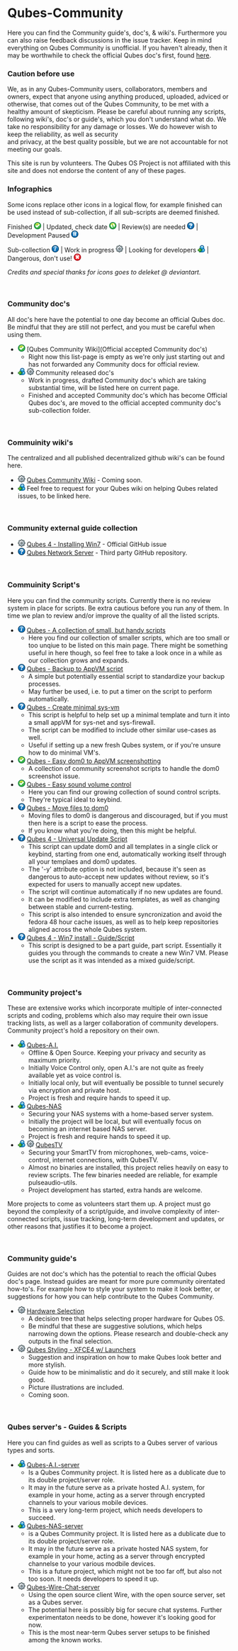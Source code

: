 # Qubes-Community #
Here you can find the Community guide's, doc's, & wiki's. Furthermore you can also raise feedback discussions in the issue tracker. Keep in mind everything on Qubes Community is unofficial. If you haven't already, then it may be worthwhile to check the official Qubes doc's first, found [here](https://www.qubes-os.org/doc/).


### Caution before use ###
We, as in any Qubes-Community users, collaborators, members and owners, expect that anyone using anything produced, uploaded, adviced or otherwise, that comes out of the Qubes Community, to be met with a healthy amount of skepticism. Please be careful about running any scripts, following wiki's, doc's or guide's, which you don't understand what do. We take no responsibility for any damage or losses. We do however wish to keep the reliability, as well as security  
and privacy, at the best quality possible, but we are not accountable for not meeting our goals.

This site is run by volunteers. The Qubes OS Project is not affiliated with this site and does not endorse the content of any of these pages.

### Infographics ###
Some icons replace other icons in a logical flow, for example finished can be used instead of sub-collection, if all sub-scripts are deemed finished. 

Finished <img src="/github-resources/review-icons/Button Check-01.png" width="16"> | Updated, check date <img src="/github-resources/review-icons/Button Refresh-01.png" width="16"> | Review(s) are needed <img src="/github-resources/review-icons/Button Help-01.png" width="16"> | Development Paused <img src="/github-resources/review-icons/Button Pause-01.png" width="16">
 	
Sub-collection <img src="/github-resources/review-icons/Button Info-01.png" width="16"> | Work in progress <img src="/github-resources/review-icons/Gear-01.png" width="16"> | Looking for developers <img src="/github-resources/review-icons/User New-01.png" width="16"> | Dangerous, don't use! <img src="/github-resources/review-icons/Button Close-01.png" width="16">

_Credits and special thanks for icons goes to deleket @ deviantart._

<br />


### Community doc's ###
All doc's here have the potential to one day become an official Qubes doc. Be mindful that they are still not perfect, and you must be careful when using them.
- <img src="/github-resources/review-icons/Button Check-01.png" width="16"> [Qubes Community Wiki](Official accepted Community doc's)
  - Right now this list-page is empty as we're only just starting out and has not forwarded any Community docs for official review.
- <img src="/github-resources/review-icons/User New-01.png" width="16"> <img src="/github-resources/review-icons/Gear-01.png" width="16"> Community released doc's
  - Work in progress, drafted Community doc's which are taking substantial time, will be listed here on current page.
  - Finished and accepted Community doc's which has become Official Qubes doc's, are moved to the official accepted community doc's sub-collection folder.


<br />


### Commuinity wiki's ###
The centralized and all published decentralized github wiki's can be found here. 
- <img src="/github-resources/review-icons/Gear-01.png" width="16"> [Qubes Community Wiki]() - Coming soon.
- <img src="/github-resources/review-icons/User New-01.png" width="16"> Feel free to request for your Qubes wiki on helping Qubes related issues, to be linked here.

<br />

### Community external guide collection ###
- <img src="/github-resources/review-icons/Gear-01.png" width="16"> [Qubes 4 - Installing Win7](https://github.com/QubesOS/qubes-issues/issues/3585) - Official GitHub issue
- <img src="/github-resources/review-icons/Button Help-01.png" width="16"> [Qubes Network Server](https://github.com/Rudd-O/qubes-network-server) - Third party GitHub repository.


<br />



### Commuinity Script's ###
Here you can find the community scripts. Currently there is no review system in place for scripts. Be extra cautious before you run any of them. In time we plan to review and/or improve the quality of all the listed scripts.

- <img src="/github-resources/review-icons/Button Info-01.png" width="16"> [Qubes - A collection of small, but handy scripts](/scripts/qubes-a-small-but-handy-script-collection) 
  - Here you find our collection of smaller scripts, which are too small or too unqiue to be listed on this main page. There might be something useful in here though, so feel free to take a look once in a while as our collection grows and expands.
- <img src="/github-resources/review-icons/Button Help-01.png" width="16"> [Qubes - Backup to AppVM script](/master/scripts/qvm-backup-to-appvm)
  - A simple but potentially essential script to standardize your backup processes.
  - May further be used, i.e. to put a timer on the script to perform automatically.
- <img src="/github-resources/review-icons/Button Help-01.png" width="16"> [Qubes - Create minimal sys-vm](/scripts/qubes-create-minimal-sys-vms)
  - This script is helpful to help set up a minimal template and turn it into a small appVM for sys-net and sys-firewall. 
  - The script can be modified to include other similar use-cases as well.
  - Useful if setting up a new fresh Qubes system, or if you're unsure how to do minimal VM's.
- <img src="/github-resources/review-icons/Button Check-01.png" width="16"> [Qubes - Easy dom0 to AppVM screenshotting](/scripts/qubes-screenshot-scripts)
  - A collection of community screenshot scripts to handle the dom0 screenshot issue.
- <img src="/github-resources/review-icons/Button Check-01.png" width="16"> [Qubes - Easy sound volume control](/scripts/qubes-sound-control-scripts) 
  - Here you can find our growing collection of sound control scripts. 
  - They're typical ideal to keybind.
- <img src="/github-resources/review-icons/Button Help-01.png" width="16"> [Qubes - Move files to dom0](/scripts/qvm-copy-to-dom0)
  - Moving files to dom0 is dangerous and discouraged, but if you must then here is a script to ease the process. 
  - If you know what you're doing, then this might be helpful.
- <img src="/github-resources/review-icons/Button Help-01.png" width="16"> [Qubes 4 - Universal Update Script](/scripts/qubes-auto-update-script-alpha.sh)
  - This script can update dom0 and all templates in a single click or keybind, starting from one end, automatically working itself through all your templaes and dom0 updates. 
  - The '-y' attribute option is not included, because it's seen as dangerous to auto-accept new updates without review, so it's expected for users to manually accept new updates. 
  - The script will continue automatically if no new updates are found. 
  - It can be modified to include extra templates, as well as changing between stable and current-testing. 
  - This script is also intended to ensure syncronization and avoid the fedora 48 hour cache issues, as well as to help keep repositories aligned across the whole Qubes system.
- <img src="/github-resources/review-icons/Button Help-01.png" width="16"> [Qubes 4 - Win7 install - Guide/Script](/scripts/howto-build-win7-appvm)
  - This script is designed to be a part guide, part script. Essentially it guides you through the commands to create a new Win7 VM. Please use the script as it was intended as a mixed guide/script.



<br />

### Community project's ###
These are extensive works which incorporate multiple of inter-connected scripts and coding, problems which also may require their own issue tracking lists, as well as a larger collaboration of community developers. Community project's hold a repository on their own.
- <img src="/github-resources/review-icons/User New-01.png" width="16"> [Qubes-A.I. ](https://github.com/Qubes-Community/Qubes-A.I.) 
  - Offline & Open Source. Keeping your privacy and security as maximum priority.
  - Initially Voice Control only, open A.I.'s are not quite as freely available yet as voice control is.
  - Initially local only, but will eventually be possible to tunnel securely via encryption and private host.
  - Project is fresh and require hands to speed it up.
- <img src="/github-resources/review-icons/User New-01.png" width="16"> [Qubes-NAS](https://github.com/Qubes-Community/Qubes-NAS) 
  - Securing your NAS systems with a home-based server system.
  - Initially the project will be local, but will eventually focus on becoming an internet based NAS server.
  - Project is fresh and require hands to speed it up.
- <img src="/github-resources/review-icons/User New-01.png" width="16"> <img src="/github-resources/review-icons/Gear-01.png" width="16"> [QubesTV](https://github.com/Qubes-Community/QubesTV) 
  - Securing your SmartTV from microphones, web-cams, voice-control, internet connections, with QubesTV.
  - Almost no binaries are installed, this project relies heavily on easy to review scripts. The few binaries needed are reliable, for example pulseaudio-utils.
  - Project development has started, extra hands are welcome.

More projects to come as volunteers start them up. A project must go beyond the complexity of a script/guide, and involve complexity of inter-connected scripts, issue tracking, long-term development and updates, or other reasons that justifies it to become a project.

<br />

### Community guide's ###
Guides are not doc's which has the potential to reach the official Qubes doc's page. Instead guides are meant for more pure community oirentated how-to's. For example how to style your system to make it look better, or suggestions for how you can help contribute to the Qubes Community. 

 - <img src="/github-resources/review-icons/Gear-01.png" width="16"> [Hardware Selection](/guides/hardware-tree.md)
   - A decision tree that helps selecting proper hardware for Qubes OS.
   - Be mindful that these are suggestive solutions, which helps narrowing down the options. Please research and double-check any outputs in the final selection.
 - <img src="/github-resources/review-icons/Gear-01.png" width="16"> [Qubes Styling - XFCE4 w/ Launchers]()
   - Suggestion and inspiration on how to make Qubes look better and more stylish.
   - Guide how to be minimalistic and do it securely, and still make it look good.
   - Picture illustrations are included.
   - Coming soon.

<br />


### Qubes server's - Guides & Scripts ###
Here you can find guides as well as scripts to a Qubes server of various types and sorts.
- <img src="/github-resources/review-icons/User New-01.png" width="16"> [Qubes-A.I.-server ](https://github.com/Qubes-Community/Qubes-A.I.) 
  - Is a Qubes Community project. It is listed here as a dublicate due to its double project/server role. 
  - It may in the future serve as a private hosted A.I. system, for example in your home, acting as a server through encrypted channels to your various mobile devices. 
  - This is a very long-term project, which needs developers to succeed.
- <img src="/github-resources/review-icons/User New-01.png" width="16"> [Qubes-NAS-server](https://github.com/Qubes-Community/Qubes-NAS) 
  - is a Qubes Community project. It is listed here as a dublicate due to its double project/server role. 
  - It may in the future serve as a private hosted NAS system, for example in your home, acting as a server through encrypted channelse to your various modbile devices. 
  - This is a future project, which might not be too far off, but also not too soon. It needs developers to speed it up.
- <img src="/github-resources/review-icons/Gear-01.png" width="16"> [Qubes-Wire-Chat-server](/scripts/qubes-wire-chat-server) 
  - Using the open source client Wire, with the open source server, set as a Qubes server. 
  - The potential here is possibly big for secure chat systems. Further experimentaton needs to be done, however it's looking good for now. 
  - This is the most near-term Qubes server setups to be finished among the known works.



